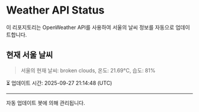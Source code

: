 
# Weather API Status

이 리포지토리는 OpenWeather API를 사용하여 서울의 날씨 정보를 자동으로 업데이트합니다.

## 현재 서울 날씨
> 서울의 현재 날씨: broken clouds, 온도: 21.69°C, 습도: 81%

⏳ 업데이트 시간: 2025-09-27 21:14:48 (UTC)

---
자동 업데이트 봇에 의해 관리됩니다.
